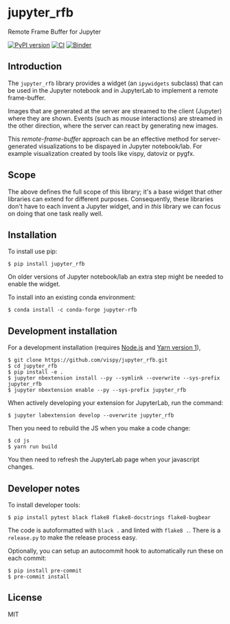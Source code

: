 # jupyter_rfb

Remote Frame Buffer for Jupyter

[![PyPI version](https://badge.fury.io/py/jupyter-rfb.svg)](https://badge.fury.io/py/jupyter-rfb)
[![CI](https://github.com/vispy/jupyter_rfb/actions/workflows/ci.yml/badge.svg)](https://github.com/vispy/jupyter_rfb/actions)
[![Binder](https://mybinder.org/badge_logo.svg)](https://mybinder.org/v2/gh/vispy/jupyter_rfb/main?urlpath=lab/tree/examples/hello_world.ipynb)

## Introduction

The `jupyter_rfb` library provides a widget (an `ipywidgets` subclass)
that can be used in the Jupyter notebook and in JupyterLab to implement
a remote frame-buffer.

Images that are generated at the server are streamed to the client
(Jupyter) where they are shown. Events (such as mouse interactions) are
streamed in the other direction, where the server can react by
generating new images.

This *remote-frame-buffer* approach can be an effective method for
server-generated visualizations to be dispayed in Jupyter notebook/lab. For
example visualization created by tools like vispy, datoviz or pygfx.


## Scope

The above defines the full scope of this library; it's a base widget
that other libraries can extend for different purposes. Consequently,
these libraries don't have to each invent a Jupyter widget, and in
*this* library we can focus on doing that one task really well.


## Installation

To install use pip:

    $ pip install jupyter_rfb

On older versions of Jupyter notebook/lab an extra step might be needed
to enable the widget.

To install into an existing conda environment:

    $ conda install -c conda-forge jupyter-rfb


## Development installation

For a development installation (requires [Node.js](https://nodejs.org) and [Yarn version 1](https://classic.yarnpkg.com/)),

    $ git clone https://github.com/vispy/jupyter_rfb.git
    $ cd jupyter_rfb
    $ pip install -e .
    $ jupyter nbextension install --py --symlink --overwrite --sys-prefix jupyter_rfb
    $ jupyter nbextension enable --py --sys-prefix jupyter_rfb

When actively developing your extension for JupyterLab, run the command:

    $ jupyter labextension develop --overwrite jupyter_rfb

Then you need to rebuild the JS when you make a code change:

    $ cd js
    $ yarn run build

You then need to refresh the JupyterLab page when your javascript changes.


## Developer notes

To install developer tools:

    $ pip install pytest black flake8 flake8-docstrings flake8-bugbear

The code is autoformatted with `black .` and linted with `flake8 .`. There is
a `release.py` to make the release process easy.

Optionally, you can setup an autocommit hook to automatically run these on each commit:
```
$ pip install pre-commit
$ pre-commit install
```


## License

MIT
